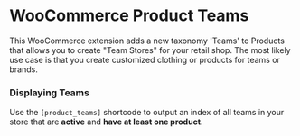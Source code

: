 # WooCommerce Product Teams

This WooCommerce extension adds a new taxonomy 'Teams' to Products that allows you to create "Team Stores" for your retail shop. The most likely use case is that you create customized clothing or products for teams or brands.

### Displaying Teams

Use the `[product_teams]` shortcode to output an index of all teams in your store that are **active** and **have at least one product**.


